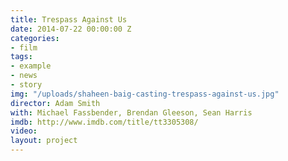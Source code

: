 ```yaml
---
title: Trespass Against Us
date: 2014-07-22 00:00:00 Z
categories:
- film
tags:
- example
- news
- story
img: "/uploads/shaheen-baig-casting-trespass-against-us.jpg"
director: Adam Smith
with: Michael Fassbender, Brendan Gleeson, Sean Harris
imdb: http://www.imdb.com/title/tt3305308/
video: 
layout: project
---
```


